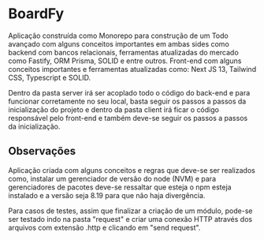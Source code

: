 # BoardFy

Aplicação construída como Monorepo para construção de um Todo avançado com alguns conceitos importantes em ambas sides como backend com bancos relacionais, ferramentas atualizadas do mercado como Fastify, ORM Prisma, SOLID e entre outros. Front-end com alguns conceitos importantes e ferramentas atualizadas como: Next JS 13, Tailwind CSS, Typescript e SOLID.

Dentro da pasta server irá ser acoplado todo o código do back-end e para funcionar corretamente no seu local, basta seguir os passos a passos da inicialização do projeto e dentro da pasta client irá ficar o código responsável pelo front-end e também deve-se seguir os passos a passos da inicialização.

## Observações

Aplicação criada com alguns conceitos e regras que deve-se ser realizados como, instalar um gerenciador de versão do node (NVM) e para gerenciadores de pacotes deve-se ressaltar que esteja o npm  esteja instalado e a versão seja 8.19 para que não haja divergência.

Para casos de testes, assim que finalizar a criação de um módulo, pode-se ser testado indo na pasta "request" e criar uma conexão HTTP através dos arquivos com extensão .http e clicando em "send request".